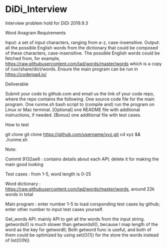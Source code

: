 # DiDi_Interview
Interview problem hold for DiDi 2019.9.3

Word Anagram
Requirements

Input: a set of input characters, ranging from a-z, case-insensitive.
Output: all the possible English words from the dictionary that could be composed of these characters, case-insensitive.
The possible English words could be fetched from, for example,  https://raw.githubusercontent.com/lad/words/master/words which is a copy of /usr/share/dict/words.
Ensure the main program can be run in https://coderpad.io/
 

Deliverable

Submit your code to github.com and email us the link of your code repo, where the repo contains the following.
One source code file for the main program.
One runme.sh bash script to (compile and) run the program on Linux or Mac terminal.
[Optional] one README file with additional instructions, if needed.
[Bonus] one additional file with test cases.

How to test

git clone git clone https://github.com/username/xyz.git
cd xyz && ./runme.sh


Note:

Commit 9132ae6 : contains details about each API; delete it for making the main good looking

Test cases : from 1-5, word length is 0-25 

Word dictionary : https://raw.githubusercontent.com/lad/words/master/words, around 22k words in total

Main program : enter number 1-5 to load corsponding test cases by github; enter other number to input test cases yourself.

Get_words API: mainly API to get all the words from the input string. getwordsI() is much slower than getwordsII(), because I map length of the word as the key for getwordII; Both getword func is useful, and both of them could be optimized by using set(O(1)) for the store the words instead of list(O(N))
